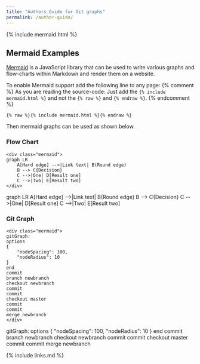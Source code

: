 ```yaml
---
title: "Authors Guide for Git graphs"
permalink: /author-guide/
---
```

{% include mermaid.html %}

## Mermaid Examples

[Mermaid](https://mermaid-js.github.io/mermaid/#/) is a JavaScript library that can be used
to write various graphs and flow-charts within Markdown and render them on a website. 

To enable Mermaid support add the following line to any page:
{% comment %}
As you are reading the source-code:
Just add the  `{% include mermaid.html %}` and not the `{% raw %}` and `{% endraw %}`.
{% endcomment %}
```
{% raw %}{% include mermaid.html %}{% endraw %}
```
Then mermaid graphs can be used as shown below.

### Flow Chart

```
<div class="mermaid">
graph LR
    A[Hard edge] -->|Link text| B(Round edge)
    B --> C{Decision}
    C -->|One| D[Result one]
    C -->|Two| E[Result two]
</div>
```

<div class="mermaid">
graph LR
    A[Hard edge] -->|Link text| B(Round edge)
    B --> C{Decision}
    C -->|One| D[Result one]
    C -->|Two| E[Result two]
</div>

### Git Graph

```
<div class="mermaid">
gitGraph:
options
{
    "nodeSpacing": 100,
    "nodeRadius": 10
}
end
commit
branch newbranch
checkout newbranch
commit
commit
checkout master
commit
commit
merge newbranch
</div>
```

<div class="mermaid">
gitGraph:
options
{
    "nodeSpacing": 100,
    "nodeRadius": 10
}
end
commit
branch newbranch
checkout newbranch
commit
commit
checkout master
commit
commit
merge newbranch
</div>


{% include links.md %}
